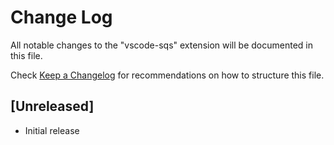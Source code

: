 # Change Log

All notable changes to the "vscode-sqs" extension will be documented in this file.

Check [Keep a Changelog](http://keepachangelog.com/) for recommendations on how to structure this file.

## [Unreleased]

- Initial release